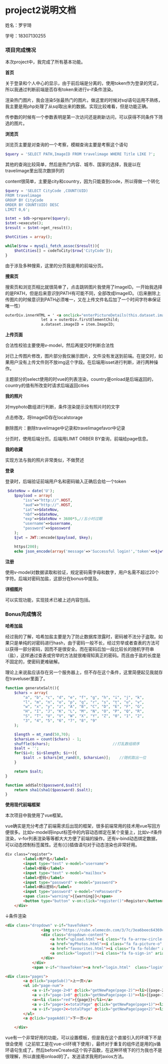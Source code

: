 # project2说明文档
姓名：罗宇琦 

学号：18307130255

### 项目完成情况

本次project中，我完成了所有基本功能。

**首页**

关于登录和个人中心的显示，由于前后端是分离的，使用token作为登录的凭证，所以我通过判断前端是否存有token来进行v-if条件渲染。

渲染热门图片，我会渲染5张最热门的图片。做这里的时候对sql语句运用不熟练，我主要是用php处理了从sql取出来的数据。实现比较难看，但是功能正确。

传参数的时候有一个参数表明是第一次访问还是刷新访问，可以获得不同条件下筛选的图片。

**浏览页**

浏览页主要是对查询的一个考察，模糊查询主要是考察这个语句

```php
$query = 'SELECT PATH,ImageID FROM travelimage WHERE Title LIKE ?';
```

其他的查询比较简单，然后是热门内容、城市、国家的选择，我是以在travelimage里出现次数排列的

content很简单，主要是city和country，因为只能查到code，所以得做一个转化

```php
$query = 'SELECT CityCode ,COUNT(UID)
FROM travelimage
GROUP BY CityCode
ORDER BY COUNT(UID) DESC
LIMIT 0,6';

$stmt = $db->prepare($query);
$stmt->execute();
$result = $stmt->get_result();

$hotCities = array();

while($row = mysqli_fetch_assoc($result)){
    $hotCities[] = codeToCity($row['CityCode']);
}
```

由于涉及多种搜索，这里的分页我是用的前端分页。

**搜索页**

搜索页和浏览页相比就很简单了，点击跳转图片我使用了ImageID。一开始我选择的是PATH，但是后来意识到PATH有可能不同，全部改成ImageID。（后来删除上传图片的时候意识到PATH必须唯一，又在上传文件名后加了一个时间字符串保证唯一性）

```html
outerDiv.innerHTML = ' <a onclick="enterPictureDetails(this.dataset.imageID)"></a>';
                let a = outerDiv.firstElementChild;
                a.dataset.imageID = item.ImageID;
```

**上传页面**

 合法性校验主要使用v-model，然后再提交时判断合法性

对已上传图片修改，图片部分我仅展示图片，文件没有发送到前端。在提交时，如果用户没有上传文件则不放img这个字段。在后端用isset进行判断，进行两种操作。

主题部分的select使用的时vue的列表渲染，country是onload是后端返回的，country的值有所改变时请求后端返回cities

**我的照片**

对myphoto数组进行判断，条件渲染提示没有照片时的文字

点击修改，将ImageID存在localstorage

删除图片：删除travelimage中记录和travelimagefavor中记录

分页时，使用后端分页。后端用LIMIT ORBER BY查询，前端给page信息。

**我的收藏**

实现方法与我的照片非常类似，不做赘述

**登录**

登录时，后端验证前端用户名和密码输入正确后会给一个token

```php
 $dateNow = date('U');
    $payload = array(
        "iss"=>"http://".HOST,
        "aud"=>"http://".HOST,
        "iat"=>$dateNow,
        "nbf"=>$dateNow,
        "exp"=>$dateNow + 3600*5,//五小时过期
        "username"=>$username,
        "password"=>$password
    );
    $jwt = JWT::encode($payload, $key);

    https(200);
    echo json_encode(array('message'=>'Successful login!','token'=>$jwt,'username'=>$username));
```

**注册**

使用v-model对数据读取和验证，规定密码需字母和数字，用户名需不超过20个字符。后端对密码加盐，这部分在bonus中提及。

**详细图片**

可以实现功能，实现技术已被上述内容包括。



### Bonus完成情况

**哈希加盐**

经过我的了解，哈希加盐主要是为了防止数据库泄露时，密码被不法分子盗取。如果只是单纯的对密码进行hash，由于密码一般不长，经过穷举或者查表的方法可以获得一部分密码，因而不是很安全。而在密码后加一段比较长的随机字符串（盐），这样通过查表或穷举的方法就很难得知真正的密码。而且由于盐的长度是不固定的，使密码更难破解。

理论上来说盐应该存在另一个服务器上，但不存在这个条件，这里简便起见我就存在traveluser里面了。

```php
function generateSalt(){
    $chars = array(
        "a", "b", "c", "d", "e", "f", "g", "h", "i", "j", "k",
        "l", "m", "n", "o", "p", "q", "r", "s", "t", "u", "v",
        "w", "x", "y", "z", "A", "B", "C", "D", "E", "F", "G",
        "H", "I", "J", "K", "L", "M", "N", "O", "P", "Q", "R",
        "S", "T", "U", "V", "W", "X", "Y", "Z", "0", "1", "2",
        "3", "4", "5", "6", "7", "8", "9"
    );

    $length = mt_rand(50,70);
    $charsLen = count($chars) - 1;
    shuffle($chars);                            //打乱数组顺序
    $salt = '';
    for($i=0; $i<$length; $i++){
        $salt .= $chars[mt_rand(0, $charsLen)];    //随机取出一位
    }

    return $salt;
}

function addSalt($password,$salt){
    return sha1(sha1($password).$salt);
}
```

**使用现代前端框架**

本次项目中我使用了vue框架。

vue确实是充分考虑了前端需求后出现的框架，很多前端常用的技术用vue写回方便很多。比如v-model将input标签中的内容动态绑定在某个变量上，比如v-if条件渲染，v-for列表渲染等等都大大方便了前端的操作。还有v-bind动态绑定数据，可以动态控制标签属性。还有{{}}插值语句对于动态渲染也非常好用。

```html
div class="register">
        <label>用户名</label>
        <input type="text" v-model="username">
        <label>邮箱</label>
        <input type="text" v-model="mailbox">
        <label>密码</label>
        <input type="password" v-model="password">
        <label>确认密码</label>
        <input type="password" v-model="rePassword">
        <span class="warning">{{warning}}</span>
        <button type="button" v-on:click="register()">Register</button>
    </div>
```

↓条件渲染

```html
<div class="dropdown" v-if="haveToken">
                <img src="https://cube.elemecdn.com/3/7c/3ea6beec64369c2642b92c6726f1epng.png" height="60px" width="60px">
                <div class="dropdown-content">
                    <a href="upload.html"><i class="fa fa-arrow-circle-up" fa-2x aria-hidden="true"></i>&nbsp上传</a>
                    <a href="myPhotos.html"><i class="fa fa-picture-o" aria-hidden="true"></i>&nbsp我的照片</a>
                    <a href="favourites.html"><i class="fa fa-folder" aria-hidden="true"></i>&nbsp我的收藏</a>
                    <a onclick="logout()"><i class="fa fa-sign-in" aria-hidden="true"></i>&nbsp登出</a>
                </div>
            </div>
            <span v-if="!haveToken"><a href="login.html"  class="login" >login</a></span>
```

```html
<div class="pages">
        <a @click="pageSub()">上一页</a>
        <ul id="page-num">
            <a v-if="page-2>0" @click="getNewPage(page-2)"><li>{{page-2}}</li></a>
            <a v-if="page-1>0" @click="getNewPage(page-1)"><li>{{page-1}}</li></a>
            <a><li class="red">{{page}}</li></a>
            <a v-if="page+1<=totalPage" @click="getNewPage(page+1)"><li>{{page+1}}</li></a>
            <a v-if="page+2<=totalPage" @click="getNewPage(page+2)"><li>{{page+2}}</li></a>
        </ul>
        <a @click="pageAdd()">下一页</a>

    </div>
```

vue有一个非常好用的功能，可以设置模板，但是我在这个直接引入的环境下不是很会使用（之前软工是在vue-cli环境下使用），最终对于重复的组件还是用的js循环语句生成了。然后beforeCreated这个钩子函数，在这种环境下的行为我也不是很理解，所以直接用onload的了。发送请求我用的axios方法。

